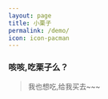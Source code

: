 ```yaml
---
layout: page
title: 小栗子
permalink: /demo/
icon: icon-pacman
---
```


### 咳咳,吃栗子么？

> 我也想吃,给我买去~~~





